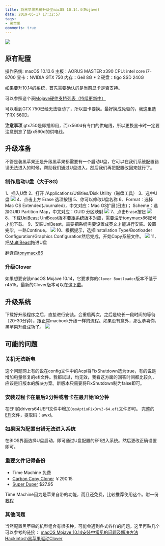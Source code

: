 ```yaml
---
title: 将黑苹果系统升级至macOS 10.14.4(Mojave)
date: 2019-05-17 17:32:57
tags: 
- 黑苹果
comments: true
---
```


![](https://raw.githubusercontent.com/zhangferry/Images/master/blog/20190517203841.png)
## 原有配置
操作系统: macOS 10.13.6
主板：AORUS MASTER z390
CPU: intel core i7-8700
显卡：NVIDIA GTX 750
内存：Geil 8G * 2
硬盘：tigo SSD 240G

如果要升10.14的系统，首先需要确认的是当前显卡是否支持。
<!--more-->
可以参照这个表[Mojave硬件支持列表（持续更新中）](https://blog.daliansky.net/Mojave-Hardware-Support-List.html)

可以看到GTX 750已经无法驱动了，所以显卡要换。最好换成免驱的，我这里选了RX 560D。

**注意事项**
gtx750是即插即用，而rx560d有专门的供电线，所以更换显卡时一定要注意别忘了插rx560d的供电线。

## 升级准备
不管是装黑苹果还是升级黑苹果都需要有一个启动U盘，它可以在我们系统配置错误无法进入的时候，帮助我们通过U盘进入，然后我们再把配置改回来就行了。

### 制作启动U盘（大于8G)

1、插入U盘
2、打开 /Applications/Utilities/Disk Utility（磁盘工具）
3、选中U盘
![](https://raw.githubusercontent.com/zhangferry/Images/master/blog/20190517181447.png)
4、点击上方 Erase 选项按钮
5、你可以修改U盘名称
6、Format：选择Mac OS Extended(Journaled)，中文对应：Mac OS扩展(日志)；
Scheme：选择GUID Partition Map，中文对应：GUID 分区映射
![](https://raw.githubusercontent.com/zhangferry/Images/master/blog/20190517182006.png)
7、点击Erase按钮
![](https://raw.githubusercontent.com/zhangferry/Images/master/blog/20190517182411.png)
8、下载[UniBeast](https://www.tonymacx86.com/resources/unibeast-9-2-0-mojave.426/)
UniBeast版本要跟系统版本对应，需要注册tonymacx86账号才能下载。
9、安装UniBeast，需要把系统需要设置成英文才能进行安装。设置完毕，一路Continue。
![](https://raw.githubusercontent.com/zhangferry/Images/master/blog/20190517183045.png)
10、根据提示，选择Installation Type/Bootloader Configuration/Graphics Configuration然后完成，开始Copy系统文件。
![](https://raw.githubusercontent.com/zhangferry/Images/master/blog/20190517183045.png)
11、把[MultiBeast](https://www.tonymacx86.com/resources/multibeast-11-2-1-mojave.425/)拖进U盘

翻译自[tonymacx86](https://www.tonymacx86.com/threads/unibeast-install-macos-mojave-on-any-supported-intel-based-pc.259381/)
### 升级Clover
如果想要安装macOS Mojave 10.14，它要求你的`Clover Bootloader`版本不低于r4515。最新的Clover版本可以在这[下载](https://github.com/Dids/clover-builder/releases)。

## 升级系统
下载好升级程序之后，直接进行安装。会重启两次，之后是较长一段时间的等待（20-30分钟），跟正常macbook升级一样的流程。如果没有意外，那么恭喜你，黑苹果升级成功了。
![](https://raw.githubusercontent.com/zhangferry/Images/master/blog/20190517203514.png)
## 可能的问题
### 关机无法断电
这个问题网上有的说在config文件中的Acpi将FixShutdown选为true，有的说是增加电量修复的efi文件。我都试过，均无效，我看这方面的回答时间都比较久，应该是旧版本的解决方案。新版本只需要将FixShutdown制为false即可。

### 安装过程卡在最后2分钟或者卡在最开始18分钟
在EFI的drivers64UEFI文件中增加`OsxAptioFixDrv3-64.efi`文件即可。
完整的[EFI](https://pan.baidu.com/s/1faSAQm7RbTGRqc6_y6P9Ug)文件，提取码：awxl。

### 如果因为配置出错无法进入系统
在BIOS界面选择U盘启动，即可通过U盘配置的EFI进入系统。然后更改正确设置即可。

### 重要文件记得备份
* Time Machine 免费
* [Carbon Copy Cloner](https://bombich.com/) ￥290.15
* [Super Duper](https://www.shirt-pocket.com/SuperDuper/SuperDuperDescription.html) $27.95

Time Machine因为是苹果自带的功能，而且还免费，比较推荐使用这个。附一份[教程](https://support.apple.com/zh-cn/HT201250)
### 其他问题
当然配置黑苹果的机型组合有很多种，可能会遇到各式各样的问题。这里再贴几个可以参考的链接：
[macOS Mojave 10.14安装中常见的问题及解决方法](https://blog.daliansky.net/Common-problems-and-solutions-in-macOS-Mojave-10.14-installation.html)
[Hackintosh黑苹果驱动Clover](https://github.com/tsingui/clover-efi)
